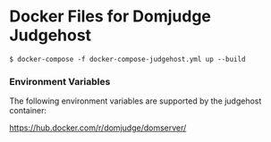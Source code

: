 # Docker Files for Domjudge Judgehost

```
$ docker-compose -f docker-compose-judgehost.yml up --build
```



### Environment Variables 

The following environment variables are supported by the judgehost container:

https://hub.docker.com/r/domjudge/domserver/
